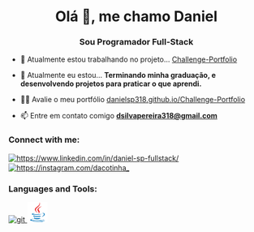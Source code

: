 <h1 align="center">Olá 👋, me chamo Daniel</h1>
<h3 align="center">Sou Programador Full-Stack</h3>

- 🔭 Atualmente estou trabalhando no projeto... [Challenge-Portfolio](https://github.com/DanielSP318/Challenge-Portfolio)

- 🌱 Atualmente eu estou... **Terminando minha graduação, e desenvolvendo projetos para praticar o que aprendi.**

- 👨‍💻 Avalie o meu portfólio [danielsp318.github.io/Challenge-Portfolio](danielsp318.github.io/Challenge-Portfolio)

- 📫 Entre em contato comigo **dsilvapereira318@gmail.com**

<h3 align="left">Connect with me:</h3>
<p align="left">
<a href="https://linkedin.com/in/https://www.linkedin.com/in/daniel-sp-fullstack/" target="blank"><img align="center" src="https://raw.githubusercontent.com/rahuldkjain/github-profile-readme-generator/master/src/images/icons/Social/linked-in-alt.svg" alt="https://www.linkedin.com/in/daniel-sp-fullstack/" height="30" width="40" /></a>
<a href="https://instagram.com/https://instagram.com/dacotinha_" target="blank"><img align="center" src="https://raw.githubusercontent.com/rahuldkjain/github-profile-readme-generator/master/src/images/icons/Social/instagram.svg" alt="https://instagram.com/dacotinha_" height="30" width="40" /></a>
</p>

<h3 align="left">Languages and Tools:</h3>
<p align="left"> <a href="https://git-scm.com/" target="_blank" rel="noreferrer"> <img src="https://www.vectorlogo.zone/logos/git-scm/git-scm-icon.svg" alt="git" width="40" height="40"/> </a> <a href="https://www.java.com" target="_blank" rel="noreferrer"> <img src="https://raw.githubusercontent.com/devicons/devicon/master/icons/java/java-original.svg" alt="java" width="40" height="40"/> </a> </p>
